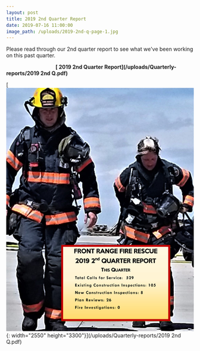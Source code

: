 ```yaml
---
layout: post
title: 2019 2nd Quarter Report
date: 2019-07-16 11:00:00
image_path: /uploads/2019-2nd-q-page-1.jpg
---
```


Please read through our 2nd quarter report to see what we've been working on this past quarter.

**&nbsp; &nbsp; &nbsp; &nbsp; &nbsp; &nbsp; &nbsp; &nbsp; &nbsp; &nbsp; &nbsp; &nbsp; &nbsp; &nbsp; &nbsp; &nbsp; &nbsp; &nbsp; &nbsp; &nbsp; [&nbsp;2019 2nd Quarter Report](/uploads/Quarterly-reports/2019 2nd Q.pdf)**

[![](/uploads/2019-2nd-q-page-1.jpg){: width="2550" height="3300"}](/uploads/Quarterly-reports/2019 2nd Q.pdf)

&nbsp;